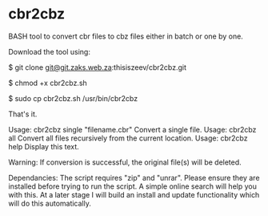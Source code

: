 # cbr2cbz

BASH tool to convert cbr files to cbz files either in batch or one by one.

Download the tool using:

$ git clone git@git.zaks.web.za:thisiszeev/cbr2cbz.git

$ chmod +x cbr2cbz.sh

$ sudo cp cbr2cbz.sh /usr/bin/cbr2cbz

That's it.

Usage: cbr2cbz single "filename.cbr"
        Convert a single file.
Usage: cbr2cbz all
        Convert all files recursively from the current location.
Usage: cbr2cbz help
        Display this text.

Warning: If conversion is successful, the original file(s) will be deleted.


Dependancies:
  The script requires "zip" and "unrar". Please ensure they are installed before trying to run the script. A simple online search will help you with this. At a later stage I will build an install and update functionality which will do this automatically.